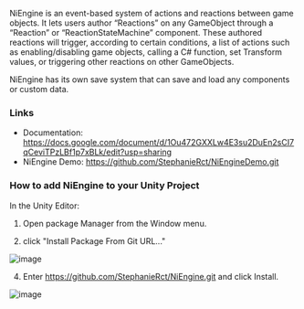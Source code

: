 NiEngine is an event-based system of actions and reactions between game objects. It lets users author “Reactions” on any GameObject through a “Reaction” or “ReactionStateMachine” component. These authored reactions will trigger, according to certain conditions, a list of actions such as enabling/disabling game objects, calling a C# function, set Transform values,  or triggering other reactions on other GameObjects.

NiEngine has its own save system that can save and load any components or custom data.


### Links
  * Documentation: https://docs.google.com/document/d/1Ou472GXXLw4E3su2DuEn2sCI7qCeviTPzLBf1p7xBLk/edit?usp=sharing
  * NiEngine Demo: https://github.com/StephanieRct/NiEngineDemo.git

### How to add NiEngine to your Unity Project

In the Unity Editor:

1. Open package Manager from the Window menu.

2. click "Install Package From Git URL..."

![image](https://github.com/StephanieRct/NiEngine/assets/5490610/67c35347-de5e-4873-80b7-b8c46061c1f2)

4. Enter https://github.com/StephanieRct/NiEngine.git and click Install.

![image](https://github.com/StephanieRct/NiEngine/assets/5490610/f00c125c-1a42-4a96-ab46-06d0abec97df)
